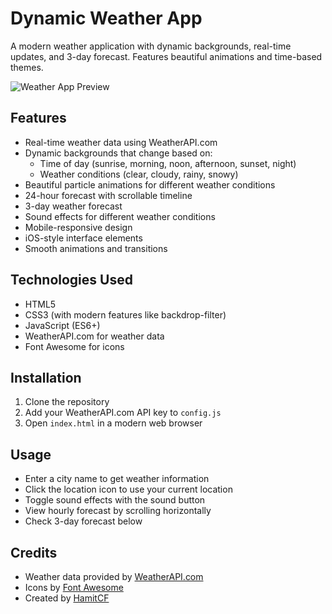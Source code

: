 # Dynamic Weather App

A modern weather application with dynamic backgrounds, real-time updates, and 3-day forecast. Features beautiful animations and time-based themes.

![Weather App Preview](screenshots/preview.png)

## Features

- Real-time weather data using WeatherAPI.com
- Dynamic backgrounds that change based on:
  - Time of day (sunrise, morning, noon, afternoon, sunset, night)
  - Weather conditions (clear, cloudy, rainy, snowy)
- Beautiful particle animations for different weather conditions
- 24-hour forecast with scrollable timeline
- 3-day weather forecast
- Sound effects for different weather conditions
- Mobile-responsive design
- iOS-style interface elements
- Smooth animations and transitions

## Technologies Used

- HTML5
- CSS3 (with modern features like backdrop-filter)
- JavaScript (ES6+)
- WeatherAPI.com for weather data
- Font Awesome for icons

## Installation

1. Clone the repository
2. Add your WeatherAPI.com API key to `config.js`
3. Open `index.html` in a modern web browser

## Usage

- Enter a city name to get weather information
- Click the location icon to use your current location
- Toggle sound effects with the sound button
- View hourly forecast by scrolling horizontally
- Check 3-day forecast below

## Credits

- Weather data provided by [WeatherAPI.com](https://www.weatherapi.com/)
- Icons by [Font Awesome](https://fontawesome.com/)
- Created by [HamitCF](https://github.com/hamitcf1)
